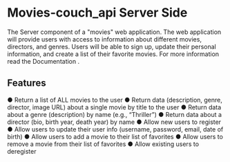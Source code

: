 # Movies-couch_api Server Side
The Server component of a "movies" web application. The web application will provide users with access to information about different movies, directors, and genres.
Users will be able to sign up, update their personal information, and create a list of their favorite movies. 
For more information read the Documentation <!--[Documentation](/public/documentation.html)-->.
## Features
● Return a list of ALL movies to the user
● Return data (description, genre, director, image URL) about a
single movie by title to the user
● Return data about a genre (description) by name (e.g., “Thriller”)
● Return data about a director (bio, birth year, death year) by name
● Allow new users to register
● Allow users to update their user info (username, password, email, date of birth)
● Allow users to add a movie to their list of favorites
● Allow users to remove a movie from their list of favorites
● Allow existing users to deregister
